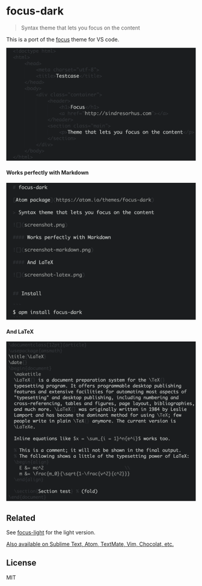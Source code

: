 # focus-dark

> Syntax theme that lets you focus on the content

This is a port of the [focus](https://github.com/sindresorhus/focus) theme for VS code.

![](https://raw.githubusercontent.com/brandon93s/vscode-focus-dark/master/static/screenshot.png)

#### Works perfectly with Markdown

![](https://raw.githubusercontent.com/brandon93s/vscode-focus-dark/master/static/screenshot-markdown.png)

#### And LaTeX

![](https://raw.githubusercontent.com/brandon93s/vscode-focus-dark/master/static/screenshot-latex.png)



## Related

See [focus-light](https://github.com/brandon93s/vscode-focus-light) for the light version.

[Also available on Sublime Text, Atom, TextMate, Vim, Chocolat, etc.](https://github.com/sindresorhus/focus)


## License

MIT